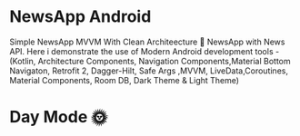 # NewsApp Android
Simple NewsApp MVVM With Clean Architeecture
📰 NewsApp with News API. Here i demonstrate the use of Modern Android 
development tools - (Kotlin, Architecture Components,
Navigation Components,Material Bottom Navigaton,
Retrofit 2, Dagger-Hilt, Safe Args ,MVVM,
LiveData,Coroutines, Material Components, Room DB,
Dark Theme & Light Theme)

# Day Mode 🌞





